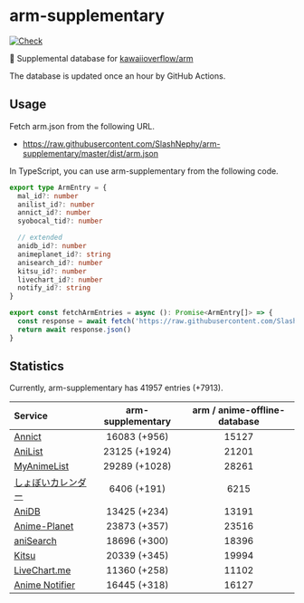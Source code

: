 # arm-supplementary

[![Check](https://github.com/SlashNephy/arm-supplementary/actions/workflows/check-node.yml/badge.svg)](https://github.com/SlashNephy/arm-supplementary/actions/workflows/check-node.yml)

💊 Supplemental database for [kawaiioverflow/arm](https://github.com/kawaiioverflow/arm)

The database is updated once an hour by GitHub Actions.

## Usage

Fetch arm.json from the following URL.

- https://raw.githubusercontent.com/SlashNephy/arm-supplementary/master/dist/arm.json

In TypeScript, you can use arm-supplementary from the following code.

```TypeScript
export type ArmEntry = {
  mal_id?: number
  anilist_id?: number
  annict_id?: number
  syobocal_tid?: number

  // extended
  anidb_id?: number
  animeplanet_id?: string
  anisearch_id?: number
  kitsu_id?: number
  livechart_id?: number
  notify_id?: string
}

export const fetchArmEntries = async (): Promise<ArmEntry[]> => {
  const response = await fetch('https://raw.githubusercontent.com/SlashNephy/arm-supplementary/master/dist/arm.json')
  return await response.json()
}
```

## Statistics

Currently, arm-supplementary has 41957 entries (+7913).

| Service                                     | arm-supplementary | arm / anime-offline-database |
| :------------------------------------------ | :---------------: | :--------------------------: |
| [Annict](https://annict.com)                |   16083 (+956)    |            15127             |
| [AniList](https://anilist.co)               |   23125 (+1924)   |            21201             |
| [MyAnimeList](https://myanimelist.net)      |   29289 (+1028)   |            28261             |
| [しょぼいカレンダー](https://cal.syoboi.jp) |    6406 (+191)    |             6215             |
| [AniDB](https://anidb.net)                  |   13425 (+234)    |            13191             |
| [Anime-Planet](https://anime-planet.com)    |   23873 (+357)    |            23516             |
| [aniSearch](https://anisearch.com)          |   18696 (+300)    |            18396             |
| [Kitsu](https://kitsu.io)                   |   20339 (+345)    |            19994             |
| [LiveChart.me](https://livechart.me)        |   11360 (+258)    |            11102             |
| [Anime Notifier](https://notify.moe)        |   16445 (+318)    |            16127             |
